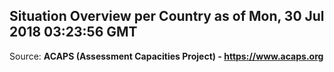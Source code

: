## Situation Overview per Country as of Mon, 30 Jul 2018 03:23:56 GMT

Source: **ACAPS (Assessment Capacities Project) - https://www.acaps.org**